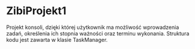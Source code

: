 # ZibiProjekt1
Projekt konsoli, dzięki której użytkownik ma możliwość wprowadzenia zadań, określenia ich stopnia ważności oraz terminu wykonania.
Struktura kodu jest zawarta w klasie TaskManager.
